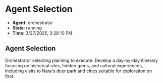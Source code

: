 # Agent Selection

- **Agent**: orchestrator
- **State**: running
- **Time**: 3/27/2025, 3:28:10 PM

## Agent Selection

Orchestrator selecting planning to execute: Develop a day-by-day itinerary focusing on historical sites, hidden gems, and cultural experiences, including visits to Nara's deer park and cities suitable for exploration on foot.

